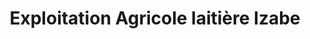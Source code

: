 ---
title: "Exploitation Agricole laitière Izabe"
url: /lourquen/exploitation-agricole-laitiere-izabe/
shop: Hofladen
---